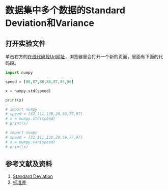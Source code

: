 # 数据集中多个数据的Standard Deviation和Variance

## 打开实验文件

单击右方的[在线代码段Url网址](http://www.pythontutor.com/visualize.html#code=import%20numpy%0A%0Aspeed%20%3D%20%5B86,87,88,86,87,85,86%5D%0A%0Ax%20%3D%20numpy.std%28speed%29%0A%0Aprint%28x%29%0A%0A%23%20import%20numpy%0A%23%20speed%20%3D%20%5B32,111,138,28,59,77,97%5D%0A%23%20x%20%3D%20numpy.std%28speed%29%0A%23%20print%28x%29%0A%0A%23%20import%20numpy%0A%23%20speed%20%3D%20%5B32,111,138,28,59,77,97%5D%0A%23%20x%20%3D%20numpy.var%28speed%29%0A%23%20print%28x%29&cumulative=false&heapPrimitives=nevernest&mode=edit&origin=opt-frontend.js&py=py3anaconda&rawInputLstJSON=%5B%5D&textReferences=false)，浏览器里会打开一个新的页面，里面有下面的代码段。

```python
import numpy

speed = [86,87,88,86,87,85,86]

x = numpy.std(speed)

print(x)

# import numpy
# speed = [32,111,138,28,59,77,97]
# x = numpy.std(speed)
# print(x)

# import numpy
# speed = [32,111,138,28,59,77,97]
# x = numpy.var(speed)
# print(x)
```

## 参考文献及资料

1. [Standard Deviation](https://www.w3schools.com/python/python_ml_standard_deviation.asp)
1. [标准差](https://www.w3school.com.cn/python/python_ml_standard_deviation.asp)


